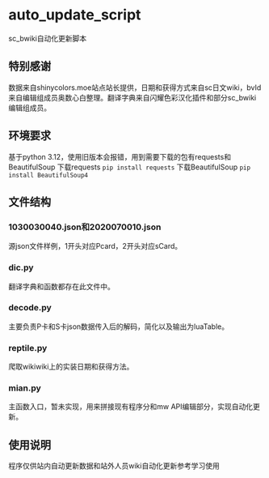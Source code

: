 # auto_update_script
sc_bwiki自动化更新脚本
## 特别感谢
数据来自shinycolors.moe站点站长提供，日期和获得方式来自sc日文wiki，bvId来自编辑组成员奥数心白整理。翻译字典来自闪耀色彩汉化插件和部分sc_bwiki编辑组成员。
## 环境要求
基于python 3.12，使用旧版本会报错，用到需要下载的包有requests和BeautifulSoup
下载requests `pip install requests`
下载BeautifulSoup `pip install BeautifulSoup4`
## 文件结构
### 1030030040.json和2020070010.json
  源json文件样例，1开头对应Pcard，2开头对应sCard。
### dic.py
  翻译字典和函数都存在此文件中。
### decode.py
  主要负责P卡和S卡json数据传入后的解码，简化以及输出为luaTable。
### reptile.py
  爬取wikiwiki上的实装日期和获得方法。
### mian.py
  主函数入口，暂未实现，用来拼接现有程序分和mw API编辑部分，实现自动化更新。
## 使用说明
  程序仅供站内自动更新数据和站外人员wiki自动化更新参考学习使用
